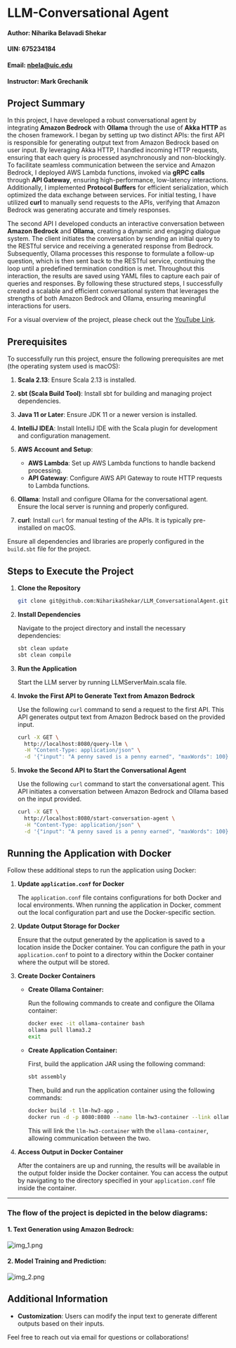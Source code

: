 # LLM-Conversational Agent
#### Author: Niharika Belavadi Shekar
#### UIN: 675234184
#### Email: nbela@uic.edu
#### Instructor: Mark Grechanik

## Project Summary
In this project, I have developed a robust conversational agent by integrating **Amazon Bedrock** with **Ollama** through the use of **Akka HTTP** as the chosen framework. I began by setting up two distinct APIs: the first API is responsible for generating output text from Amazon Bedrock based on user input. By leveraging Akka HTTP, I handled incoming HTTP requests, ensuring that each query is processed asynchronously and non-blockingly. To facilitate seamless communication between the service and Amazon Bedrock, I deployed AWS Lambda functions, invoked via **gRPC calls** through **API Gateway**, ensuring high-performance, low-latency interactions. Additionally, I implemented **Protocol Buffers** for efficient serialization, which optimized the data exchange between services. For initial testing, I have utilized **curl** to manually send requests to the APIs, verifying that Amazon Bedrock was generating accurate and timely responses.

The second API I developed conducts an interactive conversation between **Amazon Bedrock** and **Ollama**, creating a dynamic and engaging dialogue system. The client initiates the conversation by sending an initial query to the RESTful service and receiving a generated response from Bedrock. Subsequently, Ollama processes this response to formulate a follow-up question, which is then sent back to the RESTful service, continuing the loop until a predefined termination condition is met. Throughout this interaction, the results are saved using YAML files to capture each pair of queries and responses. By following these structured steps, I successfully created a scalable and efficient conversational system that leverages the strengths of both Amazon Bedrock and Ollama, ensuring meaningful interactions for users.

For a visual overview of the project, please check out the [YouTube Link](https://youtu.be/EA-xrqvZ6ec).

## Prerequisites

To successfully run this project, ensure the following prerequisites are met (the operating system used is macOS):

1. **Scala 2.13**: Ensure Scala 2.13 is installed.

2. **sbt (Scala Build Tool)**: Install sbt for building and managing project dependencies.

3. **Java 11 or Later**: Ensure JDK 11 or a newer version is installed. 

4. **IntelliJ IDEA**: Install IntelliJ IDE with the Scala plugin for development and configuration management.

5. **AWS Account and Setup**:
    - **AWS Lambda**: Set up AWS Lambda functions to handle backend processing.
    - **API Gateway**: Configure AWS API Gateway to route HTTP requests to Lambda functions.

6. **Ollama**: Install and configure Ollama for the conversational agent. Ensure the local server is running and properly configured.
7. **curl**: Install `curl` for manual testing of the APIs. It is typically pre-installed on macOS.

Ensure all dependencies and libraries are properly configured in the `build.sbt` file for the project.

## Steps to Execute the Project

1. **Clone the Repository**
   
   ```bash
   git clone git@github.com:NiharikaShekar/LLM_ConversationalAgent.git
   ```

2. **Install Dependencies**

   Navigate to the project directory and install the necessary dependencies:

   ```bash
   sbt clean update
   sbt clean compile
   ```

3. **Run the Application**

   Start the LLM server by running LLMServerMain.scala file.
   
4. **Invoke the First API to Generate Text from Amazon Bedrock**

   Use the following `curl` command to send a request to the first API. This API generates output text from Amazon Bedrock based on the provided input.

   ```bash
   curl -X GET \
     http://localhost:8080/query-llm \
     -H "Content-Type: application/json" \
     -d '{"input": "A penny saved is a penny earned", "maxWords": 100}'
   ```

5. **Invoke the Second API to Start the Conversational Agent**

   Use the following `curl` command to start the conversational agent. This API initiates a conversation between Amazon Bedrock and Ollama based on the input provided.

   ```bash
   curl -X GET \
     http://localhost:8080/start-conversation-agent \
     -H "Content-Type: application/json" \
     -d '{"input": "A penny saved is a penny earned", "maxWords": 100}'
   ```

## Running the Application with Docker

Follow these additional steps to run the application using Docker:

1. **Update `application.conf` for Docker**

   The `application.conf` file contains configurations for both Docker and local environments. When running the application in Docker, comment out the local configuration part and use the Docker-specific section.


2. **Update Output Storage for Docker**

   Ensure that the output generated by the application is saved to a location inside the Docker container. You can configure the path in your `application.conf` to point to a directory within the Docker container where the output will be stored.


3. **Create Docker Containers**

   - **Create Ollama Container:**

     Run the following commands to create and configure the Ollama container:

     ```bash
     docker exec -it ollama-container bash
     ollama pull llama3.2
     exit
     ```

   - **Create Application Container:**

     First, build the application JAR using the following command:

     ```bash
     sbt assembly
     ```

     Then, build and run the application container using the following commands:

     ```bash
     docker build -t llm-hw3-app .
     docker run -d -p 8080:8080 --name llm-hw3-container --link ollama-container llm-hw3-app
     ```

     This will link the `llm-hw3-container` with the `ollama-container`, allowing communication between the two.


4. **Access Output in Docker Container**

   After the containers are up and running, the results will be available in the output folder inside the Docker container. You can access the output by navigating to the directory specified in your `application.conf` file inside the container.

---

### The flow of the project is depicted in the below diagrams:
#### 1. Text Generation using Amazon Bedrock:
![img_1.png](img_1.png)
#### 2. Model Training and Prediction:
![img_2.png](img_2.png)
## Additional Information
- **Customization**: Users can modify the input text to generate different outputs based on their inputs.


Feel free to reach out via email for questions or collaborations!

